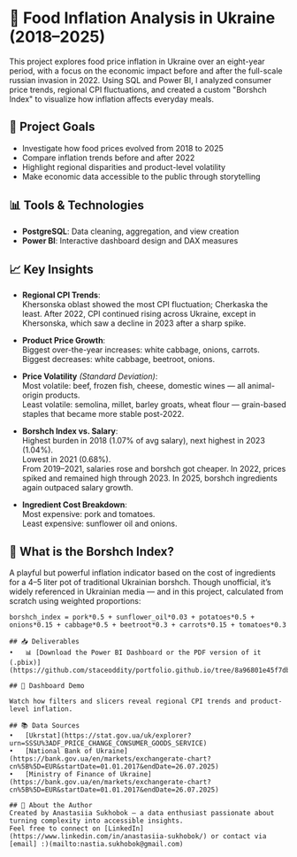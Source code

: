 # 🥘 Food Inflation Analysis in Ukraine (2018–2025)

This project explores food price inflation in Ukraine over an eight-year period, with a focus on the economic impact before and after the full-scale russian invasion in 2022. Using SQL and Power BI, I analyzed consumer price trends, regional CPI fluctuations, and created a custom "Borshch Index" to visualize how inflation affects everyday meals.

## 🎯 Project Goals

- Investigate how food prices evolved from 2018 to 2025
- Compare inflation trends before and after 2022
- Highlight regional disparities and product-level volatility
- Make economic data accessible to the public through storytelling

## 📊 Tools & Technologies

- **PostgreSQL**: Data cleaning, aggregation, and view creation
- **Power BI**: Interactive dashboard design and DAX measures

## 📈 Key Insights

- **Regional CPI Trends**:  
  Khersonska oblast showed the most CPI fluctuation; Cherkaska the least. After 2022, CPI continued rising across Ukraine, except in Khersonska, which saw a decline in 2023 after a sharp spike.

- **Product Price Growth**:  
  Biggest over-the-year increases: white cabbage, onions, carrots.  
  Biggest decreases: white cabbage, beetroot, onions.

- **Price Volatility** *(Standard Deviation)*:  
  Most volatile: beef, frozen fish, cheese, domestic wines — all animal-origin products.  
  Least volatile: semolina, millet, barley groats, wheat flour — grain-based staples that became more stable post-2022.

- **Borshch Index vs. Salary**:  
  Highest burden in 2018 (1.07% of avg salary), next highest in 2023 (1.04%).  
  Lowest in 2021 (0.68%).  
  From 2019–2021, salaries rose and borshch got cheaper. In 2022, prices spiked and remained high through 2023. In 2025, borshch ingredients again outpaced salary growth.

- **Ingredient Cost Breakdown**:  
  Most expensive: pork and tomatoes.  
  Least expensive: sunflower oil and onions.

## 🍲 What is the Borshch Index?

A playful but powerful inflation indicator based on the cost of ingredients for a 4–5 liter pot of traditional Ukrainian borshch. Though unofficial, it’s widely referenced in Ukrainian media — and in this project, calculated from scratch using weighted proportions:

```text
borshch_index = pork*0.5 + sunflower_oil*0.03 + potatoes*0.5 + onions*0.15 + cabbage*0.5 + beetroot*0.3 + carrots*0.15 + tomatoes*0.3

## 📥 Deliverables
• 	📊 [Download the Power BI Dashboard or the PDF version of it (.pbix)](https://github.com/staceoddity/portfolio.github.io/tree/8a96801e45f7db332b8518f9503333e14de917ee/Data%20Analysis%20in%20SQL%20and%20Power%20BI.%20Food%20Inflation%20in%20Ukraine/Deliverables)

## 🎥 Dashboard Demo

Watch how filters and slicers reveal regional CPI trends and product-level inflation.

## 📚 Data Sources
• 	[Ukrstat](https://stat.gov.ua/uk/explorer?urn=SSSU%3ADF_PRICE_CHANGE_CONSUMER_GOODS_SERVICE)
• 	[National Bank of Ukraine](https://bank.gov.ua/en/markets/exchangerate-chart?cn%5B%5D=EUR&startDate=01.01.2017&endDate=26.07.2025)
• 	[Ministry of Finance of Ukraine](https://bank.gov.ua/en/markets/exchangerate-chart?cn%5B%5D=EUR&startDate=01.01.2017&endDate=26.07.2025)

## 👤 About the Author
Created by Anastasiia Sukhobok — a data enthusiast passionate about turning complexity into accessible insights.
Feel free to connect on [LinkedIn](https://www.linkedin.com/in/anastasiia-sukhobok/) or contact via [email] :)(mailto:nastia.sukhobok@gmail.com)